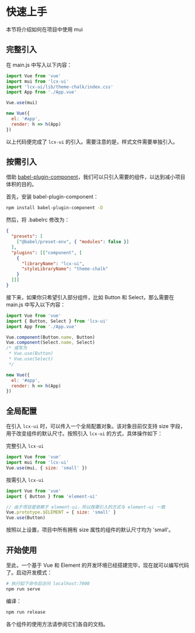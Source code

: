 # 快速上手

本节将介绍如何在项目中使用 mui

## 完整引入

在 main.js 中写入以下内容：

```js
import Vue from 'vue'
import mui from 'lcx-ui'
import 'lcx-ui/lib/theme-chalk/index.css'
import App from './App.vue'

Vue.use(mui)

new Vue({
  el: '#app',
  render: h => h(App)
})
```

以上代码便完成了 `lcx-ui` 的引入。需要注意的是，样式文件需要单独引入。

## 按需引入

借助 [babel-plugin-component](https://github.com/ElementUI/babel-plugin-component)，我们可以只引入需要的组件，以达到减小项目体积的目的。

首先，安装 babel-plugin-component：

```bash
npm install babel-plugin-component -D
```

然后，将 .babelrc 修改为：

```json
{
  "presets": [
    ["@babel/preset-env", { "modules": false }]
  ],
  "plugins": [["component", [
    {
      "libraryName": "lcx-ui",
      "styleLibraryName": "theme-chalk"
    }
  ]]]
}
```

接下来，如果你只希望引入部分组件，比如 Button 和 Select，那么需要在 main.js 中写入以下内容：

```js
import Vue from 'vue'
import { Button, Select } from 'lcx-ui'
import App from './App.vue'

Vue.component(Button.name, Button)
Vue.component(Select.name, Select)
/* 或写为
 * Vue.use(Button)
 * Vue.use(Select)
 */

new Vue({
  el: '#app',
  render: h => h(App)
})
```

## 全局配置

在引入 `lcx-ui` 时，可以传入一个全局配置对象。该对象目前仅支持 size 字段，用于改变组件的默认尺寸。按照引入 `lcx-ui` 的方式，具体操作如下：

完整引入 `lcx-ui`

```js
import Vue from 'vue'
import mui from 'lcx-ui'
Vue.use(mui, { size: 'small' })
```

按需引入 `lcx-ui`

```js
import Vue from 'vue'
import { Button } from 'element-ui'

// 由于项目是依赖于 element-ui，所以按需引入的方式与 element-ui 一致
Vue.prototype.$ELEMENT = { size: 'small' }
Vue.use(Button)
```

按照以上设置，项目中所有拥有 size 属性的组件的默认尺寸均为 'small'。

## 开始使用

至此，一个基于 Vue 和 Element 的开发环境已经搭建完毕，现在就可以编写代码了。启动开发模式：

```bash
# 执行如下命令后访问 localhost:7000
npm run serve
```

编译：

```bash
npm run release
```

各个组件的使用方法请参阅它们各自的文档。
